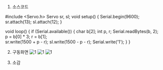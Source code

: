 1. 소스코드

#include <Servo.h>
Servo sr, sl;
void setup() {
  Serial.begin(9600);
  sr.attach(13); sl.attach(12);
}

void loop() {
  if (Serial.available()) {
    char b[2];
    int p, r;
    Serial.readBytes(b, 2);
    p = b[0] * 3; 
    r = b[1];       
    sr.write(1500 + p - r);
    sl.write(1500 - p - r);
    Serial.write('1');
  }
}


2. 구동화면
![1](/Source/1.jpg)
![1](/Source/2.jpg)
![1](/Source/3.jpg)


3. 소감
